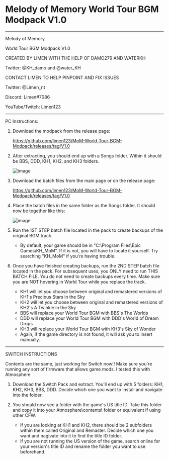 # Melody of Memory World Tour BGM Modpack V1.0

********************************************************************************************

Melody of Memory

World Tour BGM Modpack V1.0

CREATED BY LIMEN WITH THE HELP OF DAMO279 AND WATERKH

Twitter: @KH_damo and @water_KH


CONTACT LIMEN TO HELP PINPOINT AND FIX ISSUES

Twitter: @Limen_nt

Discord: Limen#7086

YouTube/Twitch: Limen123

********************************************************************************************

PC Instructions:

1. Download the modpack from the release page:

    https://github.com/limen123/MoM-World-Tour-BGM-Modpack/releases/tag/V1.0
    
2. After extracting, you should end up with a Songs folder. Within it should be BBS, DDD, KH1, KH2, and KH3 folders.

      ![image](https://user-images.githubusercontent.com/27838339/121298468-eb7ccc80-c8c1-11eb-92f0-24ee487334e1.png)

3. Download the batch files from the main page or on the release page:
   
    https://github.com/limen123/MoM-World-Tour-BGM-Modpack/releases/tag/V1.0
    
4. Place the batch files in the same folder as the Songs folder. It should now be together like this:

      ![image](https://user-images.githubusercontent.com/27838339/121298565-18c97a80-c8c2-11eb-8072-c3883ce561b8.png)

5. Run the 1ST STEP batch file located in the pack to create backups of the original BGM track.
	- By default, your game should be in "C:\Program Files\Epic Games\KH_MoM". If it is not, you
	  will have to locate it yourself. Try searching "KH_MoM" if you're having trouble.
    
6. Once you have finished creating backups, run the 2ND STEP batch file located in the pack. For subsequent uses, you ONLY need to run THIS BATCH FILE. You do not need to create backups every time. Make sure you are NOT hovering in World Tour while you replace the track.
	- KH1 will let you choose between original and remastered versions of KH1's Precious Stars in the Sky
	- KH2 will let you choose between original and remastered versions of KH2's A Twinkle in the Sky
	- BBS will replace your World Tour BGM with BBS's The Worlds
	- DDD will replace your World Tour BGM with DDD's World of Dream Drops
	- KH3 will replace your World Tour BGM with KH3's Sky of Wonder
	- Again, if the game directory is not found, it will ask you to insert manually.


********************************************************************************************

SWITCH INSTRUCTIONS

Contents are the same, just working for Switch now!!
Make sure you're running any sort of firmware that allows game mods. I tested this with Atmosphere

1. Download the Switch Pack and extract. You'll end up with 5 folders: KH1, KH2, KH3, BBS, DDD. Decide which one you want to install and navigate into the folder.

2. You should now see a folder with the game's US title ID. Take this folder and copy it into your Atmosphere\contents\ folder or equivalent if using other CFW.
   - If you are looking at KH1 and KH2, there should be 2 subfolders within them called Original and Remaster. Decide which one you want and nagivate into it to find the title ID folder.
   - If you are not running the US version of the game, search online for your version's title ID and rename the folder you want to use beforehand.
